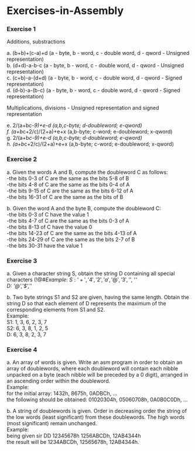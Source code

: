 # Exercises-in-Assembly

### Exercise 1

Additions, substractions

a. (b+b)+(c-a)+d   (a - byte, b - word, c - double word, d - qword - Unsigned representation)\
b. (d+d)-a-b-c   (a - byte, b - word, c - double word, d - qword - Unsigned representation)\
c. (c+b)-a-(d+d)   (a - byte, b - word, c - double word, d - qword - Signed representation)\
d. (d-b)-a-(b-c)   (a - byte, b - word, c - double word, d - qword - Signed representation)

Multiplications, divisions - Unsigned representation and signed representation

e. 2/(a+b*c-9)+e-d   (a,b,c-byte; d-doubleword; e-qword)\
f. (a+b*c+2/c)/(2+a)+e+x   (a,b-byte; c-word; e-doubleword; x-qword)\
g. 2/(a+b*c-9)+e-d   (a,b,c-byte; d-doubleword; e-qword)\
h. (a+b*c+2/c)/(2+a)+e+x   (a,b-byte; c-word; e-doubleword; x-qword)

### Exercise 2

a. Given the words A and B, compute the doubleword C as follows:\
-the bits 0-3 of C are the same as the bits 5-8 of B\
-the bits 4-8 of C are the same as the bits 0-4 of A\
-the bits 9-15 of C are the same as the bits 6-12 of A\
-the bits 16-31 of C are the same as the bits of B

b. Given the word A and the byte B, compute the doubleword C:\
-the bits 0-3 of C have the value 1\
-the bits 4-7 of C are the same as the bits 0-3 of A\
-the bits 8-13 of C have the value 0\
-the bits 14-23 of C are the same as the bits 4-13 of A\
-the bits 24-29 of C are the same as the bits 2-7 of B\
-the bits 30-31 have the value 1

### Exercise 3

a. Given a character string S, obtain the string D containing all special characters (!@#$%^&*) of the string S.\
Example:\
S: '+', '4', '2', 'a', '@', '3', '$', '*'\
D: '@','$','*'

b. Two byte strings S1 and S2 are given, having the same length. Obtain the string D so that each element of D represents the maximum of the corresponding elements from S1 and S2.\
Example:\
S1: 1, 3, 6, 2, 3, 7\
S2: 6, 3, 8, 1, 2, 5\
D: 6, 3, 8, 2, 3, 7

### Exercise 4

a. An array of words is given. Write an asm program in order to obtain an array of doublewords, where each doubleword will contain each nibble unpacked on a byte (each nibble will be preceded by a 0 digit), arranged in an ascending order within the doubleword.\
Example:\
for the initial array: 1432h, 8675h, 0ADBCh, ...\
the following should be obtained: 01020304h, 05060708h, 0A0B0C0Dh, ...

b. A string of doublewords is given. Order in decreasing order the string of the low words (least significant) from these doublewords. The high words (most significant) remain unchanged.\
Example:\
being given sir DD 12345678h 1256ABCDh, 12AB4344h\
the result will be 1234ABCDh, 12565678h, 12AB4344h.
